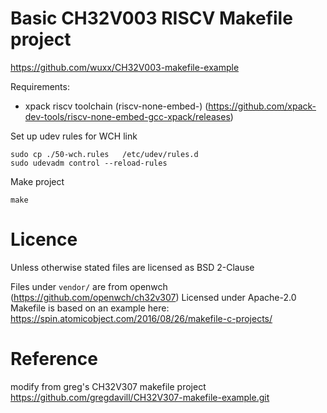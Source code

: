 # Basic CH32V003 RISCV Makefile project
 https://github.com/wuxx/CH32V003-makefile-example

Requirements:
 - xpack riscv toolchain (riscv-none-embed-) (https://github.com/xpack-dev-tools/riscv-none-embed-gcc-xpack/releases)

Set up udev rules for WCH link
```
sudo cp ./50-wch.rules   /etc/udev/rules.d  
sudo udevadm control --reload-rules
```

Make project
```
make
```


# Licence

Unless otherwise stated files are licensed as BSD 2-Clause

Files under `vendor/` are from openwch (https://github.com/openwch/ch32v307) Licensed under Apache-2.0
Makefile is based on an example here: https://spin.atomicobject.com/2016/08/26/makefile-c-projects/

# Reference
modify from greg's CH32V307 makefile project
https://github.com/gregdavill/CH32V307-makefile-example.git
